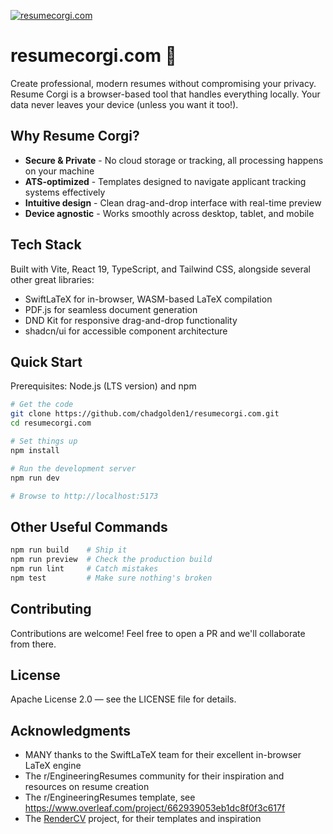 [![resumecorgi.com](https://github.com/chadgolden1/resumecorgi.com/actions/workflows/ci.yml/badge.svg)](https://github.com/chadgolden1/resumecorgi.com/actions/workflows/ci.yml)

# resumecorgi.com 🐶
Create professional, modern resumes without compromising your privacy. Resume Corgi is a browser-based tool that handles everything locally. Your data never leaves your device (unless you want it too!).

## Why Resume Corgi?
- **Secure & Private** - No cloud storage or tracking, all processing happens on your machine
- **ATS-optimized** - Templates designed to navigate applicant tracking systems effectively
- **Intuitive design** - Clean drag-and-drop interface with real-time preview
- **Device agnostic** - Works smoothly across desktop, tablet, and mobile

## Tech Stack

Built with Vite, React 19, TypeScript, and Tailwind CSS, alongside several other great libraries:
- SwiftLaTeX for in-browser, WASM-based LaTeX compilation
- PDF.js for seamless document generation
- DND Kit for responsive drag-and-drop functionality
- shadcn/ui for accessible component architecture

## Quick Start
Prerequisites: Node.js (LTS version) and npm

```bash
# Get the code
git clone https://github.com/chadgolden1/resumecorgi.com.git
cd resumecorgi.com

# Set things up
npm install

# Run the development server
npm run dev

# Browse to http://localhost:5173
```

## Other Useful Commands

```bash
npm run build    # Ship it
npm run preview  # Check the production build
npm run lint     # Catch mistakes
npm test         # Make sure nothing's broken
```

## Contributing
Contributions are welcome! Feel free to open a PR and we'll collaborate from there.

## License
Apache License 2.0 — see the LICENSE file for details.

## Acknowledgments
- MANY thanks to the SwiftLaTeX team for their excellent in-browser LaTeX engine
- The r/EngineeringResumes community for their inspiration and resources on resume creation
- The r/EngineeringResumes template, see https://www.overleaf.com/project/662939053eb1dc8f0f3c617f
- The [RenderCV](https://github.com/rendercv/rendercv) project, for their templates and inspiration